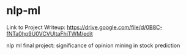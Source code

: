 nlp-ml
======

Link to Project Writeup: https://drive.google.com/file/d/0B8C-fNTa0hp9U0VCVUltaFhiTWM/edit

nlp ml final project: significance of opinion mining in stock prediction
